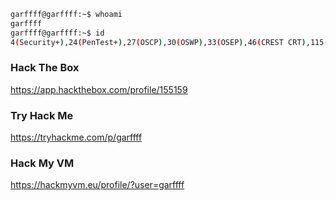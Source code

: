 ```bash
garffff@garffff:~$ whoami
garffff
garffff@garffff:~$ id
4(Security+),24(PenTest+),27(OSCP),30(OSWP),33(OSEP),46(CREST CRT),115(CCNP Enterprise),136(CCNP Security)
```

### Hack The Box

https://app.hackthebox.com/profile/155159
### Try Hack Me

https://tryhackme.com/p/garffff

### Hack My VM

https://hackmyvm.eu/profile/?user=garffff

